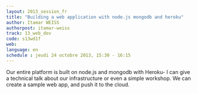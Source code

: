 ```yaml
---
layout: 2013_session_fr
title: "Building a web application with node.js mongodb and heroku"
author: Itamar WEISS
authorpost: itamar-weiss
track: 13_web_dev
code: s13wd1f
web:
language: en
schedule : jeudi 24 octobre 2013, 15:30 - 16:15
---
```


Our entire platform is built on node.js and mongodb with Heroku- I can give a technical talk about our infrastructure or even a simple workshop.
We can create a sample web app, and push it to the cloud.
